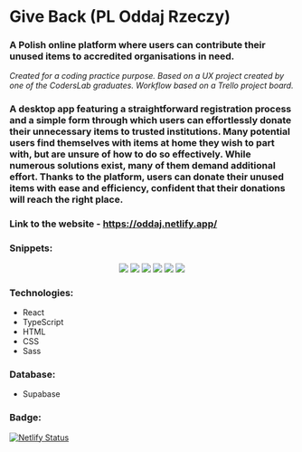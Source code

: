 # Give Back (PL Oddaj Rzeczy)
### A Polish online platform where users can contribute their unused items to accredited organisations in need.
_Created for a coding practice purpose. Based on a UX project created by one of the CodersLab graduates. Workflow based on a Trello project board._
### A desktop app featuring a straightforward registration process and a simple form through which users can effortlessly donate their unnecessary items to trusted institutions. Many potential users find themselves with items at home they wish to part with, but are unsure of how to do so effectively. While numerous solutions exist, many of them demand additional effort. Thanks to the platform, users can donate their unused items with ease and efficiency, confident that their donations will reach the right place.

### Link to the website - https://oddaj.netlify.app/

### Snippets:
<p align="center">
<img src="https://github.com/aleksandrawrombel/Give_Back/assets/128837261/81f50b87-13c4-4d77-bde3-c54085291d51"/>
<img src="https://github.com/aleksandrawrombel/Give_Back/assets/128837261/41ffc40a-381e-4771-a682-7410dd6e280a"/>
<img src="https://github.com/aleksandrawrombel/Give_Back/assets/128837261/e68c34fb-3e0c-4d80-a373-b95277e9ab97"/>
<img src="https://github.com/aleksandrawrombel/Give_Back/assets/128837261/f7b8914e-ea3a-4cb6-8278-d1f6ebfa6cc1"/>
<img src="https://github.com/aleksandrawrombel/Give_Back/assets/128837261/59b7a1c8-1de1-4ec7-8df2-615395e6e454"/>
<img src="https://github.com/aleksandrawrombel/Give_Back/assets/128837261/17c26bb3-ff66-46f3-897a-c4389a0eeb0d"/>
</p>

### Technologies:

  * React
  * TypeScript
  * HTML
  * CSS
  * Sass

### Database:

 * Supabase

### Badge:
[![Netlify Status](https://api.netlify.com/api/v1/badges/220d4025-61d6-4176-9306-20856ffec91a/deploy-status)](https://app.netlify.com/sites/oddaj/deploys)
